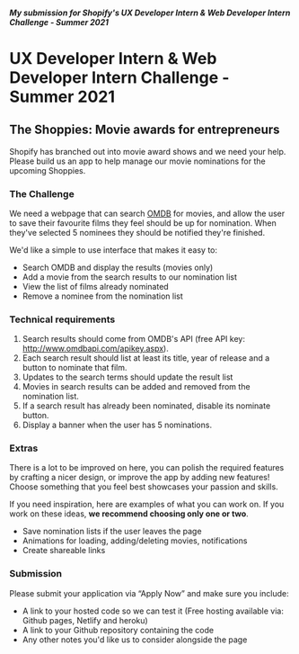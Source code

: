 #### *My submission for Shopify's UX Developer Intern &amp; Web Developer Intern Challenge - Summer 2021*

# UX Developer Intern & Web Developer Intern Challenge - Summer 2021

## The Shoppies: Movie awards for entrepreneurs

Shopify has branched out into movie award shows and we need your help. Please build us an app to help manage our movie nominations for the upcoming Shoppies.

### The Challenge

We need a webpage that can search [OMDB](http://www.omdbapi.com) for movies, and allow the user to save their favourite films they feel should be up for nomination. When they've selected 5 nominees they should be notified they're finished.

We'd like a simple to use interface that makes it easy to:
 * Search OMDB and display the results (movies only)
 * Add a movie from the search results to our nomination list
 * View the list of films already nominated
 * Remove a nominee from the nomination list

### Technical requirements
 1. Search results should come from OMDB's API (free API key: http://www.omdbapi.com/apikey.aspx).
 1. Each search result should list at least its title, year of release and a button to nominate that film.
 1. Updates to the search terms should update the result list
 1. Movies in search results can be added and removed from the nomination list.
 1. If a search result has already been nominated, disable its nominate button.
 1. Display a banner when the user has 5 nominations.


### Extras

There is a lot to be improved on here, you can polish the required features by crafting a nicer design, or improve the app by adding new features! Choose something that you feel best showcases your passion and skills.

If you need inspiration, here are examples of what you can work on. If you work on these ideas, **we recommend choosing only one or two**.

 * Save nomination lists if the user leaves the page
 * Animations for loading, adding/deleting movies, notifications
 * Create shareable links
 
### Submission

Please submit your application via “Apply Now” and make sure you include:
 * A link to your hosted code so we can test it (Free hosting available via: Github pages, Netlify and heroku)
 * A link to your Github repository containing the code
 * Any other notes you'd like us to consider alongside the page
